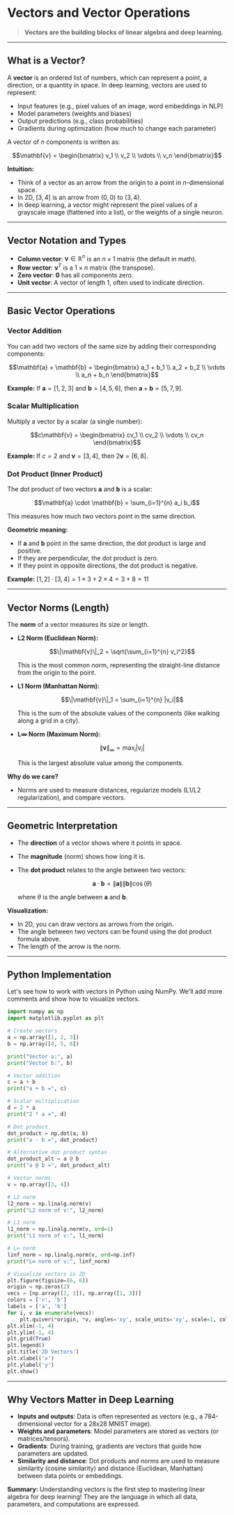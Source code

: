 # Vectors and Vector Operations

> **Vectors are the building blocks of linear algebra and deep learning.**

---

## What is a Vector?

A **vector** is an ordered list of numbers, which can represent a point, a direction, or a quantity in space. In deep learning, vectors are used to represent:
- Input features (e.g., pixel values of an image, word embeddings in NLP)
- Model parameters (weights and biases)
- Output predictions (e.g., class probabilities)
- Gradients during optimization (how much to change each parameter)

A vector of $`n`$ components is written as:

```math
\mathbf{v} = \begin{bmatrix} v_1 \\ v_2 \\ \vdots \\ v_n \end{bmatrix}
```

**Intuition:**
- Think of a vector as an arrow from the origin to a point in $`n`$-dimensional space.
- In 2D, $`[3, 4]`$ is an arrow from $(0,0)$ to $(3,4)$.
- In deep learning, a vector might represent the pixel values of a grayscale image (flattened into a list), or the weights of a single neuron.

---

## Vector Notation and Types

- **Column vector**: $`\mathbf{v} \in \mathbb{R}^n`$ is an $`n \times 1`$ matrix (the default in math).
- **Row vector**: $`\mathbf{v}^T`$ is a $`1 \times n`$ matrix (the transpose).
- **Zero vector**: $`\mathbf{0}`$ has all components zero.
- **Unit vector**: A vector of length 1, often used to indicate direction.

---

## Basic Vector Operations

### Vector Addition

You can add two vectors of the same size by adding their corresponding components:

```math
\mathbf{a} + \mathbf{b} = \begin{bmatrix} a_1 + b_1 \\ a_2 + b_2 \\ \vdots \\ a_n + b_n \end{bmatrix}
```

**Example:**
If $`\mathbf{a} = [1, 2, 3]`$ and $`\mathbf{b} = [4, 5, 6]`$, then $`\mathbf{a} + \mathbf{b} = [5, 7, 9]`$.

### Scalar Multiplication

Multiply a vector by a scalar (a single number):

```math
c\mathbf{v} = \begin{bmatrix} cv_1 \\ cv_2 \\ \vdots \\ cv_n \end{bmatrix}
```

**Example:**
If $`c = 2`$ and $`\mathbf{v} = [3, 4]`$, then $`2\mathbf{v} = [6, 8]`$.

### Dot Product (Inner Product)

The dot product of two vectors $`\mathbf{a}`$ and $`\mathbf{b}`$ is a scalar:

```math
\mathbf{a} \cdot \mathbf{b} = \sum_{i=1}^{n} a_i b_i
```

This measures how much two vectors point in the same direction.

**Geometric meaning:**
- If $`\mathbf{a}`$ and $`\mathbf{b}`$ point in the same direction, the dot product is large and positive.
- If they are perpendicular, the dot product is zero.
- If they point in opposite directions, the dot product is negative.

**Example:**
$`[1, 2] \cdot [3, 4] = 1 \times 3 + 2 \times 4 = 3 + 8 = 11`$

---

## Vector Norms (Length)

The **norm** of a vector measures its size or length.

- **L2 Norm (Euclidean Norm):**

  ```math
  \|\mathbf{v}\|_2 = \sqrt{\sum_{i=1}^{n} v_i^2}
  ```
  This is the most common norm, representing the straight-line distance from the origin to the point.

- **L1 Norm (Manhattan Norm):**

  ```math
  \|\mathbf{v}\|_1 = \sum_{i=1}^{n} |v_i|
  ```
  This is the sum of the absolute values of the components (like walking along a grid in a city).

- **L∞ Norm (Maximum Norm):**

  ```math
  \|\mathbf{v}\|_\infty = \max_{i} |v_i|
  ```
  This is the largest absolute value among the components.

**Why do we care?**
- Norms are used to measure distances, regularize models (L1/L2 regularization), and compare vectors.

---

## Geometric Interpretation

- The **direction** of a vector shows where it points in space.
- The **magnitude** (norm) shows how long it is.
- The **dot product** relates to the angle between two vectors:

  ```math
  \mathbf{a} \cdot \mathbf{b} = \|\mathbf{a}\| \|\mathbf{b}\| \cos(\theta)
  ```
  where $`\theta`$ is the angle between $`\mathbf{a}`$ and $`\mathbf{b}`$.

**Visualization:**
- In 2D, you can draw vectors as arrows from the origin.
- The angle between two vectors can be found using the dot product formula above.
- The length of the arrow is the norm.

---

## Python Implementation

Let's see how to work with vectors in Python using NumPy. We'll add more comments and show how to visualize vectors.

```python
import numpy as np
import matplotlib.pyplot as plt

# Create vectors
a = np.array([1, 2, 3])
b = np.array([4, 5, 6])

print("Vector a:", a)
print("Vector b:", b)

# Vector addition
c = a + b
print("a + b =", c)

# Scalar multiplication
d = 2 * a
print("2 * a =", d)

# Dot product
dot_product = np.dot(a, b)
print("a · b =", dot_product)

# Alternative dot product syntax
dot_product_alt = a @ b
print("a @ b =", dot_product_alt)

# Vector norms
v = np.array([3, 4])

# L2 norm
l2_norm = np.linalg.norm(v)
print("L2 norm of v:", l2_norm)

# L1 norm
l1_norm = np.linalg.norm(v, ord=1)
print("L1 norm of v:", l1_norm)

# L∞ norm
linf_norm = np.linalg.norm(v, ord=np.inf)
print("L∞ norm of v:", linf_norm)

# Visualize vectors in 2D
plt.figure(figsize=(6, 6))
origin = np.zeros(2)
vecs = [np.array([2, 1]), np.array([1, 3])]
colors = ['r', 'b']
labels = ['a', 'b']
for i, v in enumerate(vecs):
    plt.quiver(*origin, *v, angles='xy', scale_units='xy', scale=1, color=colors[i], label=labels[i])
plt.xlim(-1, 4)
plt.ylim(-1, 4)
plt.grid(True)
plt.legend()
plt.title('2D Vectors')
plt.xlabel('x')
plt.ylabel('y')
plt.show()
```

---

## Why Vectors Matter in Deep Learning

- **Inputs and outputs**: Data is often represented as vectors (e.g., a 784-dimensional vector for a 28x28 MNIST image).
- **Weights and parameters**: Model parameters are stored as vectors (or matrices/tensors).
- **Gradients**: During training, gradients are vectors that guide how parameters are updated.
- **Similarity and distance**: Dot products and norms are used to measure similarity (cosine similarity) and distance (Euclidean, Manhattan) between data points or embeddings.

**Summary:**
Understanding vectors is the first step to mastering linear algebra for deep learning! They are the language in which all data, parameters, and computations are expressed. 